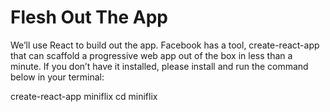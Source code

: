 # Flesh Out The App

We’ll use React to build out the app. Facebook has a tool, create-react-app that can scaffold a progressive web app out of the box in less than a minute. If you don’t have it installed, please install and run the command below in your terminal:

create-react-app miniflix
cd miniflix